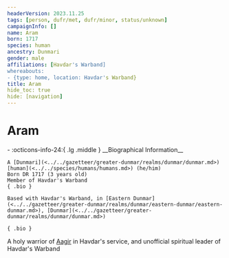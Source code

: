 ```yaml
---
headerVersion: 2023.11.25
tags: [person, dufr/met, dufr/minor, status/unknown]
campaignInfo: []
name: Aram
born: 1717
species: human
ancestry: Dunmari
gender: male
affiliations: [Havdar's Warband]
whereabouts:
- {type: home, location: Havdar's Warband}
title: Aram
hide_toc: true
hide: [navigation]
---
```

# Aram
<div class="grid cards ext-narrow-margin ext-one-column" markdown>
- :octicons-info-24:{ .lg .middle } __Biographical Information__

    A [Dunmari](<../../gazetteer/greater-dunmar/realms/dunmar/dunmar.md>) [human](<../../species/humans/humans.md>) (he/him)  
    Born DR 1717 (3 years old)  
    Member of Havdar's Warband  
    { .bio }

    Based with Havdar's Warband, in [Eastern Dunmar](<../../gazetteer/greater-dunmar/realms/dunmar/eastern-dunmar/eastern-dunmar.md>), [Dunmar](<../../gazetteer/greater-dunmar/realms/dunmar/dunmar.md>)
</div>


    { .bio }

</div>


A holy warrior of [Aagir](<../../cosmology/gods/incorporeal-gods/dunmari/aagir.md>) in Havdar's service, and unofficial spiritual leader of Havdar's Warband
